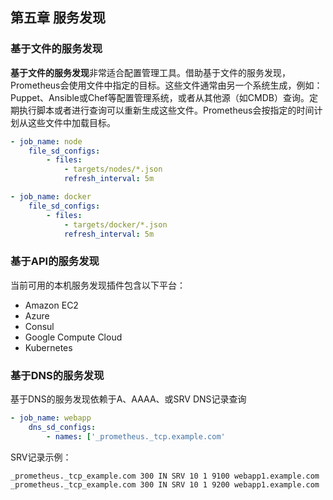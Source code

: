 ## 第五章 服务发现

### 基于文件的服务发现

**基于文件的服务发现**非常适合配置管理工具。借助基于文件的服务发现，Prometheus会使用文件中指定的目标。这些文件通常由另一个系统生成，例如：Puppet、Ansible或Chef等配置管理系统，或者从其他源（如CMDB）查询。定期执行脚本或者进行查询可以重新生成这些文件。Prometheus会按指定的时间计划从这些文件中加载目标。

```yaml
- job_name: node
	file_sd_configs:
		- files:
			- targets/nodes/*.json
			refresh_interval: 5m

- job_name: docker
	file_sd_configs:
		- files:
			- targets/docker/*.json
			refresh_interval: 5m

```

### 基于API的服务发现

当前可用的本机服务发现插件包含以下平台：

- Amazon EC2
- Azure
- Consul
- Google Compute Cloud
- Kubernetes

### 基于DNS的服务发现

基于DNS的服务发现依赖于A、AAAA、或SRV DNS记录查询

```yml
- job_name: webapp
	dns_sd_configs:
		- names: ['_prometheus._tcp.example.com'
```

SRV记录示例：

```
_prometheus._tcp_example.com 300 IN SRV 10 1 9100 webapp1.example.com
_prometheus._tcp_example.com 300 IN SRV 10 1 9200 webapp1.example.com
```
